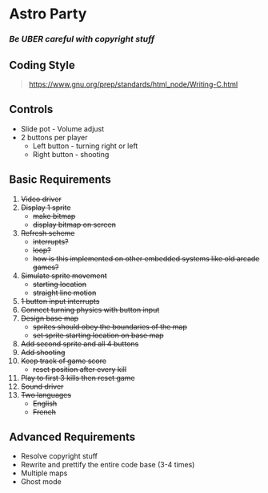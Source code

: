 # Astro Party

### ***Be UBER careful with copyright stuff***

## Coding Style

> https://www.gnu.org/prep/standards/html_node/Writing-C.html

## Controls
- Slide pot - Volume adjust
- 2 buttons per player
    - Left button - turning right or left
    - Right button - shooting

## Basic Requirements
1. ~~Video driver~~
1. ~~Display 1 sprite~~
    - ~~make bitmap~~
    - ~~display bitmap on screen~~
1. ~~Refresh scheme~~
    - ~~interrupts?~~
    - ~~loop?~~
    - ~~how is this implemented on other embedded systems like old arcade games?~~
1. ~~Simulate sprite movement~~
    - ~~starting location~~
    - ~~straight line motion~~
1. ~~1 button input interrupts~~
1. ~~Connect turning physics with button input~~
1. ~~Design base map~~
    - ~~sprites should obey the boundaries of the map~~
    - ~~set sprite starting location on base map~~
1. ~~Add second sprite and all 4 buttons~~
1. ~~Add shooting~~
1. ~~Keep track of game score~~
    - ~~reset position after every kill~~
1. ~~Play to first 3 kills then reset game~~
1. ~~Sound driver~~
1. ~~Two languages~~
    - ~~English~~
    - ~~French~~

## Advanced Requirements
- Resolve copyright stuff
- Rewrite and prettify the entire code base (3-4 times)
- Multiple maps
- Ghost mode
